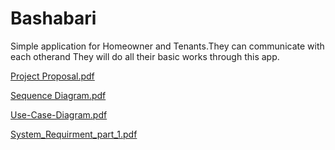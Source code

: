 # Bashabari
Simple application for Homeowner and Tenants.They can communicate with each otherand They will do all their basic works through this app.

[Project Proposal.pdf](https://github.com/MdShakil14/Bashabari/files/6333824/Project.Proposal.pdf)

[Sequence Diagram.pdf](https://github.com/MdShakil14/Bashabari/files/6333842/Sequence.Diagram.pdf)

[Use-Case-Diagram.pdf](https://github.com/MdShakil14/Bashabari/files/6333884/Use-Case-Diagram.pdf)

[System_Requirment_part_1.pdf](https://github.com/MdShakil14/Bashabari/files/6333905/System_Requirment_part_1.pdf)





